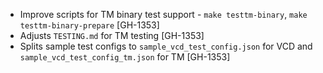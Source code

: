* Improve scripts for TM binary test support - `make testtm-binary`, `make testtm-binary-prepare`
  [GH-1353]
* Adjusts `TESTING.md` for TM testing [GH-1353]
* Splits sample test configs to `sample_vcd_test_config.json` for VCD and
  `sample_vcd_test_config_tm.json` for TM [GH-1353]

